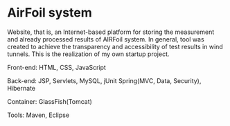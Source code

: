 # AirFoil system

Website, that is, an Internet-based platform for storing the measurement and already processed results of AIRFoil system. In general, tool was created to achieve the transparency and accessibility of test results in wind tunnels.
This is the realization of my own startup project. 

Front-end: HTML, CSS, JavaScript 

Back-end: JSP, Servlets, MySQL, jUnit Spring(MVC, Data, Security), Hibernate

Container: GlassFish(Tomcat)

Tools: Maven, Eclipse


